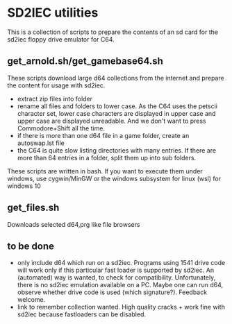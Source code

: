 # SD2IEC utilities

This is a collection of scripts to prepare the contents of an sd card for the sd2iec floppy drive emulator for C64.

## get_arnold.sh/get_gamebase64.sh

These scripts download large d64 collections from the internet and prepare the content for usage with sd2iec.

* extract zip files into folder
* rename all files and folders to lower case. As the C64 uses the petscii character set, lower case characters are displayed in upper case and upper case are displayed unreadable. And we don't want to press Commodore+Shift all the time.
* if there is more than one d64 file in a game folder, create an autoswap.lst file
* the C64 is quite slow listing directories with many entries. If there are more than 64 entries in a folder, split them up into sub folders.

These scripts are written in bash. If you want to execute them under windows, use cygwin/MinGW or the windows subsystem for linux (wsl) for windows 10

## get_files.sh

Downloads selected d64,prg like file browsers

## to be done

* only include d64 which run on a sd2iec. Programs using 1541 drive code will work only if this particular fast loader is supported by sd2iec. An (automated) way is wanted, to check for compatibility. Unfortunately, there is no sd2iec emulation available on a PC. Maybe one can run d64, observe whether drive code is used (which signature?). Feedback welcome.
* link to remember collection wanted. High quality cracks +  work fine with sd2iec because fastloaders can be disabled.
